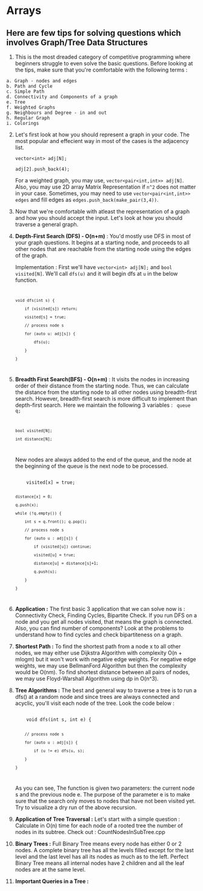 #   Arrays

## Here are few tips for solving questions which involves Graph/Tree Data Structures

 1.  This is the most dreaded category of competitive programming where beginners struggle to even solve the basic questions. Before looking at the tips, make sure that you're comfortable with the following terms :

    a. Graph - nodes and edges
    b. Path and Cycle
    c. Simple Path
    d. Connectivity and Components of a graph
    e. Tree
    f. Weighted Graphs
    g. Neighbours and Degree - in and out
    h. Regular Graph
    i. Colorings

2.  Let's first look at how you should represent a graph in your code. The most popular and effecient way in most of the cases is the adjacency list.

    `vector<int> adj[N];`

    `adj[2].push_back(4);`

    For a weighted graph, you may use, `vector<pair<int,int>> adj[N]`. Also, you may use 2D array Matrix Representation if `n^2` does not matter in your case. Sometimes, you may need to use `vector<pair<int,int>> edges` and fill edges as `edges.push_back(make_pair(3,4))`.

3.  Now that we're comfortable with atleast the representation of a graph and how you should accept the input. Let's look at how you should traverse a general graph.

4.  **Depth-First Search (DFS) - O(n+m)** : You'd mostly use DFS in most of your graph questions. It begins at a starting node, and proceeds to all other nodes that are reachable from the starting node using the edges of the graph. 

    Implementation : First we'll have `vector<int> adj[N];` and `bool visited[N]`. We'll call `dfs(u)` and it will begin dfs at `u` in the below function.
    <code>

        void dfs(int s) {

            if (visited[s]) return;

            visited[s] = true;

            // process node s

            for (auto u: adj[s]) {

                dfs(u);

            }

        }
    </code>

5.  **Breadth First Search(BFS) - O(n+m)**  : It visits the nodes in increasing order of their distance from the starting node. Thus, we can calculate the distance from the starting node to all other nodes using breadth-first search. However, breadth-first search is more difficult to implement than depth-first search. Here we maintain the following 3 variables :
    <code>
        queue<int> q;

        bool visited[N];

        int distance[N];
    </code>

    New nodes are always added to the end of the queue, and the node at the beginning of the queue is the next node to be processed.

    <code>
        visited[x] = true;

        distance[x] = 0;

        q.push(x);

        while (!q.empty()) {

            int s = q.front(); q.pop();

            // process node s

            for (auto u : adj[s]) {

                if (visited[u]) continue;

                visited[u] = true;

                distance[u] = distance[s]+1;

                q.push(u);

            }

        }

    </code>

6. **Application :** The first basic 3 application that we can solve now is : Connectivity Check, Finding Cycles, Bipartite Check. If you run DFS on a node and you get all nodes visited, that means the graph is connected. Also, you can find number of components? Look at the problems to understand how to find cycles and check bipartiteness on a graph.

7.  **Shortest Path :** To find the shortest path from a node x to all other nodes, we may either use Dijkstra Algorithm with complexity O(n + mlogm) but it won't work with negative edge weights. For negative edge weights, we may use BellmanFord Algorithm but then the complexity would be O(nm). To find shortest distance between all pairs of nodes, we may use Floyd-Warshall Algorithm using dp in O(n^3).

8.  **Tree Algorithms :** The best and general way to traverse a tree is to run a dfs() at a random node and since trees are always connected and acyclic, you'll visit each node of the tree. Look the code below :

    <code>
        void dfs(int s, int e) {

            // process node s

            for (auto u : adj[s]) {

                if (u != e) dfs(u, s);

            }

        }
        
    </code>

    As you can see, The function is given two parameters: the current node s and the previous node e. The purpose of the parameter e is to make sure that the search only moves to nodes that have not been visited yet. Try to visualize a dry run of the above recursion.

9.  **Application of Tree Traversal :** Let's start with a simple question : Calculate in O(n) time for each node of a rooted tree the number of nodes in its subtree. Check out : CountNodesInSubTree.cpp

10. **Binary Trees :** Full Binary Tree means every node has either 0 or 2 nodes. A complete binary tree has all the levels filled except for the last level and the last level has all its nodes as much as to the left. Perfect Binary Tree means all internal nodes have 2 children and all the leaf nodes are at the same level. 

11. **Important Queries in a Tree :** 
